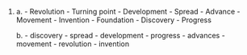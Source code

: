 1.
    a.
        - Revolution
        - Turning point
        - Development
        - Spread
        - Advance 
        - Movement
        - Invention
        - Foundation
        - Discovery
        - Progress

    b.
        - discovery
        - spread
        - development
        - progress
        - advances
        - movement
        - revolution
        - invention
        